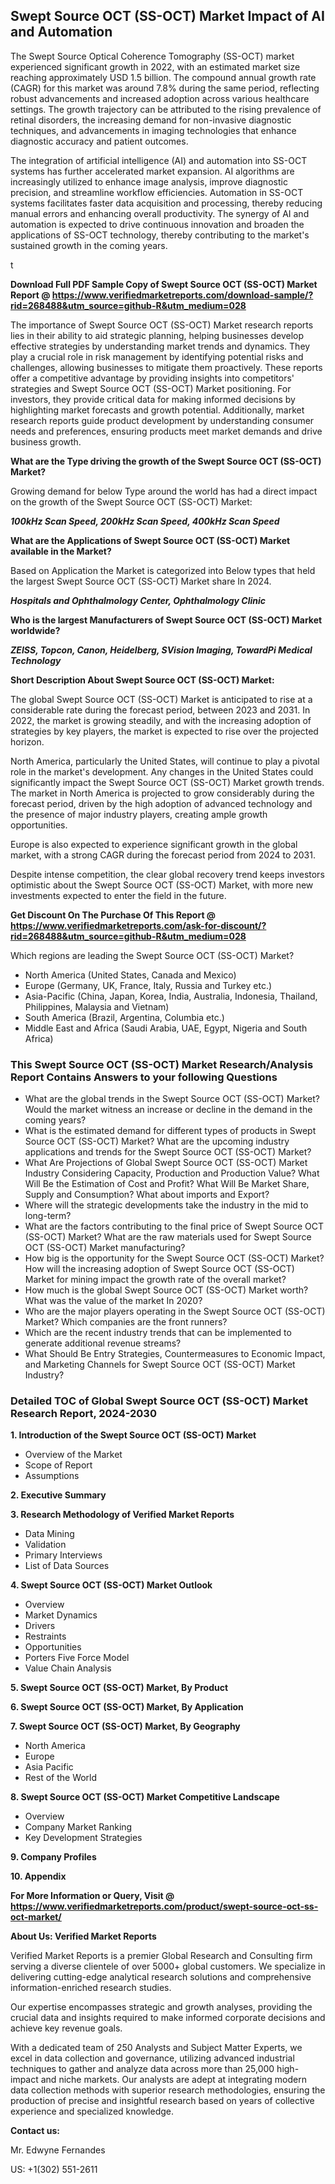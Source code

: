 <h2>Swept Source OCT (SS-OCT) Market Impact of AI and Automation</h2><p>The Swept Source Optical Coherence Tomography (SS-OCT) market experienced significant growth in 2022, with an estimated market size reaching approximately USD 1.5 billion. The compound annual growth rate (CAGR) for this market was around 7.8% during the same period, reflecting robust advancements and increased adoption across various healthcare settings. The growth trajectory can be attributed to the rising prevalence of retinal disorders, the increasing demand for non-invasive diagnostic techniques, and advancements in imaging technologies that enhance diagnostic accuracy and patient outcomes.</p><p>The integration of artificial intelligence (AI) and automation into SS-OCT systems has further accelerated market expansion. AI algorithms are increasingly utilized to enhance image analysis, improve diagnostic precision, and streamline workflow efficiencies. Automation in SS-OCT systems facilitates faster data acquisition and processing, thereby reducing manual errors and enhancing overall productivity. The synergy of AI and automation is expected to drive continuous innovation and broaden the applications of SS-OCT technology, thereby contributing to the market's sustained growth in the coming years.</p>t</p><p id="" class=""><strong>Download Full PDF Sample Copy of Swept Source OCT (SS-OCT) Market Report @ <a href="https://www.verifiedmarketreports.com/download-sample/?rid=268488&utm_source=github-R&utm_medium=028" target="_blank">https://www.verifiedmarketreports.com/download-sample/?rid=268488&utm_source=github-R&utm_medium=028</a></strong></p><p>The importance of&nbsp;Swept Source OCT (SS-OCT) Market research reports lies in their ability to aid strategic planning, helping businesses develop effective strategies by understanding market trends and dynamics. They play a crucial role in risk management by identifying potential risks and challenges, allowing businesses to mitigate them proactively. These reports offer a competitive advantage by providing insights into competitors' strategies and Swept Source OCT (SS-OCT) Market positioning. For investors, they provide critical data for making informed decisions by highlighting market forecasts and growth potential. Additionally, market research reports guide product development by understanding consumer needs and preferences, ensuring products meet market demands and drive business growth.</p><p><strong>What are the&nbsp;Type driving the growth of the Swept Source OCT (SS-OCT) Market?</strong></p><p id="" class="">Growing demand for below Type around the world has had a direct impact on the growth of the Swept Source OCT (SS-OCT) Market:</p><em><strong>100kHz Scan Speed, 200kHz Scan Speed, 400kHz Scan Speed</strong></em></p><strong>What are the&nbsp;Applications&nbsp;of Swept Source OCT (SS-OCT) Market available in the Market?</strong></p><p id="" class="">Based on Application the Market is categorized into Below types that held the largest Swept Source OCT (SS-OCT) Market share In 2024.</p><em><strong>Hospitals and Ophthalmology Center, Ophthalmology Clinic</strong></em></p><strong>Who is the largest Manufacturers of Swept Source OCT (SS-OCT) Market worldwide?</strong></p><p><em><strong>ZEISS, Topcon, Canon, Heidelberg, SVision Imaging, TowardPi Medical Technology</strong></em></p><p id="" class=""><strong>Short Description About Swept Source OCT (SS-OCT) Market:</strong></p><p>The global Swept Source OCT (SS-OCT) Market is anticipated to rise at a considerable rate during the forecast period, between 2023 and 2031. In 2022, the market is growing steadily, and with the increasing adoption of strategies by key players, the market is expected to rise over the projected horizon.</p><p>North America, particularly the United States, will continue to play a pivotal role in the market's development. Any changes in the United States could significantly impact the Swept Source OCT (SS-OCT) Market growth trends. The market in North America is projected to grow considerably during the forecast period, driven by the high adoption of advanced technology and the presence of major industry players, creating ample growth opportunities.</p><p>Europe is also expected to experience significant growth in the global market, with a strong CAGR during the forecast period from 2024 to 2031.</p><p>Despite intense competition, the clear global recovery trend keeps investors optimistic about the Swept Source OCT (SS-OCT) Market, with more new investments expected to enter the field in the future.</p><p id="" class=""><strong>Get Discount On The Purchase Of This Report @ <a href="https://www.verifiedmarketreports.com/ask-for-discount/?rid=268488&utm_source=github-R&utm_medium=028" target="_blank">https://www.verifiedmarketreports.com/ask-for-discount/?rid=268488&utm_source=github-R&utm_medium=028</a></strong></p>Which regions are leading the Swept Source OCT (SS-OCT) Market?</p><ul><li>North America (United States, Canada and Mexico)</li><li>Europe (Germany, UK, France, Italy, Russia and Turkey etc.)</li><li>Asia-Pacific (China, Japan, Korea, India, Australia, Indonesia, Thailand, Philippines, Malaysia and Vietnam)</li><li>South America (Brazil, Argentina, Columbia etc.)</li><li>Middle East and Africa (Saudi Arabia, UAE, Egypt, Nigeria and South Africa)</li></ul><h3 id="" class="">This Swept Source OCT (SS-OCT) Market Research/Analysis Report Contains Answers to your following Questions</h3><ul><li>What are the global trends in the Swept Source OCT (SS-OCT) Market? Would the market witness an increase or decline in the demand in the coming years?</li><li>What is the estimated demand for different types of products in Swept Source OCT (SS-OCT) Market? What are the upcoming industry applications and trends for the Swept Source OCT (SS-OCT) Market?</li><li>What Are Projections of Global Swept Source OCT (SS-OCT) Market Industry Considering Capacity, Production and Production Value? What Will Be the Estimation of Cost and Profit? What Will Be Market Share, Supply and Consumption? What about imports and Export?</li><li>Where will the strategic developments take the industry in the mid to long-term?</li><li>What are the factors contributing to the final price of Swept Source OCT (SS-OCT) Market? What are the raw materials used for Swept Source OCT (SS-OCT) Market manufacturing?</li><li>How big is the opportunity for the Swept Source OCT (SS-OCT) Market? How will the increasing adoption of Swept Source OCT (SS-OCT) Market for mining impact the growth rate of the overall market?</li><li>How much is the global Swept Source OCT (SS-OCT) Market worth? What was the value of the market In 2020?</li><li>Who are the major players operating in the Swept Source OCT (SS-OCT) Market? Which companies are the front runners?</li><li>Which are the recent industry trends that can be implemented to generate additional revenue streams?</li><li>What Should Be Entry Strategies, Countermeasures to Economic Impact, and Marketing Channels for Swept Source OCT (SS-OCT) Market Industry?</li></ul><h3 id="" class="">Detailed TOC of Global Swept Source OCT (SS-OCT) Market Research Report, 2024-2030</h3><p id="" class=""><strong>1. Introduction of the Swept Source OCT (SS-OCT) Market</strong></p><ul><li>Overview of the Market</li><li>Scope of Report</li><li>Assumptions</li></ul><p id="" class=""><strong>2. Executive Summary</strong></p><p id="" class=""><strong>3. Research Methodology of Verified Market Reports</strong></p><ul><li>Data Mining</li><li>Validation</li><li>Primary Interviews</li><li>List of Data Sources</li></ul><p id="" class=""><strong>4. Swept Source OCT (SS-OCT) Market Outlook</strong></p><ul><li>Overview</li><li>Market Dynamics</li><li>Drivers</li><li>Restraints</li><li>Opportunities</li><li>Porters Five Force Model</li><li>Value Chain Analysis</li></ul><p id="" class=""><strong>5. Swept Source OCT (SS-OCT) Market, By Product</strong></p><p id="" class=""><strong>6. Swept Source OCT (SS-OCT) Market, By Application</strong></p><p id="" class=""><strong>7. Swept Source OCT (SS-OCT) Market, By Geography</strong></p><ul><li>North America</li><li>Europe</li><li>Asia Pacific</li><li>Rest of the World</li></ul><p id="" class=""><strong>8. Swept Source OCT (SS-OCT) Market Competitive Landscape</strong></p><ul><li>Overview</li><li>Company Market Ranking</li><li>Key Development Strategies</li></ul><p id="" class=""><strong>9. Company Profiles</strong></p><p id="" class=""><strong>10. Appendix</strong></p><p id="" class=""><strong>For More Information or Query, Visit @ <a href="https://www.verifiedmarketreports.com/product/swept-source-oct-ss-oct-market/" target="_blank">https://www.verifiedmarketreports.com/product/swept-source-oct-ss-oct-market/</a></strong></p><p id="" class=""><strong>About Us: Verified Market Reports</strong></p><p id="" class="">Verified Market Reports is a premier Global Research and Consulting firm serving a diverse clientele of over 5000+ global customers. We specialize in delivering cutting-edge analytical research solutions and comprehensive information-enriched research studies.</p><p id="" class="">Our expertise encompasses strategic and growth analyses, providing the crucial data and insights required to make informed corporate decisions and achieve key revenue goals.</p><p id="" class="">With a dedicated team of 250 Analysts and Subject Matter Experts, we excel in data collection and governance, utilizing advanced industrial techniques to gather and analyze data across more than 25,000 high-impact and niche markets. Our analysts are adept at integrating modern data collection methods with superior research methodologies, ensuring the production of precise and insightful research based on years of collective experience and specialized knowledge.</p><p id="" class=""><strong>Contact us:</strong></p><p id="" class="">Mr. Edwyne Fernandes</p><p id="" class="">US: +1(302) 551-2611</p>